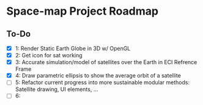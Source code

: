 # Space-map Project Roadmap

## To-Do
- [x] 1: Render Static Earth Globe in 3D w/ OpenGL
- [x] 2: Get icon for sat working
- [X] 3: Accurate simulation/model of satellites over the Earth in ECI Refrence Frame
- [X] 4: Draw parametric ellipsis to show the average orbit of a satellite
- [ ] 5: Refactor current progress into more sustainable modular methods: Satellite drawing, UI elements, ...
- [ ] 6:
